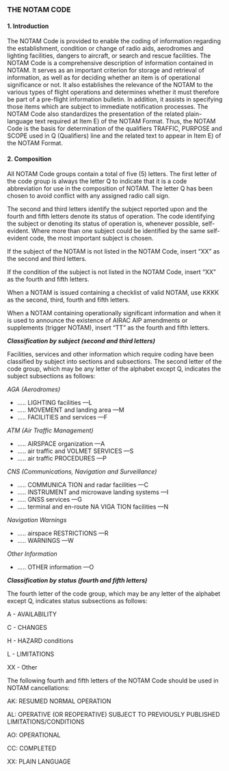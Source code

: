 ### THE NOTAM CODE

#### 1. Introduction

The NOTAM Code is provided to enable the coding of information regarding the establishment, condition or change of radio aids, aerodromes and lighting facilities, dangers to aircraft, or search and rescue facilities. The NOTAM Code is a comprehensive description of information contained in NOTAM. It serves as an important criterion for storage and retrieval of information, as well as for deciding whether an item is of operational significance or not. It also establishes the relevance of the NOTAM to the various types of flight operations and determines whether it must therefore be part of a pre-flight information bulletin. In addition, it assists in specifying those items which are subject to immediate notification processes. The NOTAM Code also standardizes the presentation of the related plain-language text required at Item E) of the NOTAM Format. Thus, the NOTAM Code is the basis for determination of the qualifiers TRAFFIC, PURPOSE and SCOPE used in Q (Qualifiers) line and the related text to appear in Item E) of the NOTAM Format.

#### 2. Composition

All NOTAM Code groups contain a total of five (5) letters. The first letter of the code group is always the letter Q to indicate that it is a code abbreviation for use in the composition of NOTAM. The letter Q has been chosen to avoid conflict with any assigned radio call sign.

The second and third letters identify the subject reported upon and the fourth and fifth letters denote its status of operation. The code identifying the subject or denoting its status of operation is, whenever possible, self-evident. Where more than one subject could be identified by the same self-evident code, the most important subject is chosen.

If the subject of the NOTAM is not listed in the NOTAM Code, insert “XX” as the second and third letters.

If the condition of the subject is not listed in the NOTAM Code, insert “XX” as the fourth and fifth letters.

When a NOTAM is issued containing a checklist of valid NOTAM, use KKKK as the second, third, fourth and fifth letters.

When a NOTAM containing operationally significant information and when it is used to announce the existence of AIRAC AIP amendments or supplements (trigger NOTAM), insert “TT” as the fourth and fifth letters.

***Classification by subject (second and third letters)***

Facilities, services and other information which require coding have been classified by subject into sections and subsections. The second letter of the code group, which may be any letter of the alphabet except Q, indicates the subject subsections as follows:

*AGA (Aerodromes)*

- .....  LIGHTING facilities —L
- .....  MOVEMENT and landing area —M
- .....  FACILITIES and services —F

*ATM (Air Traffic Management)*

- .....  AIRSPACE organization —A
- .....  air traffic and VOLMET SERVICES —S
- .....  air traffic PROCEDURES —P

*CNS (Communications, Navigation and Surveillance)*

- .....  COMMUNICA TION and radar facilities —C
- .....  INSTRUMENT and microwave landing systems —I
- .....  GNSS services —G
- .....  terminal and en-route NA VIGA TION facilities —N

*Navigation Warnings*

- .....  airspace RESTRICTIONS —R
- .....  WARNINGS —W

*Other Information*

- .....  OTHER information —O

***Classification by status (fourth and fifth letters)***

The fourth letter of the code group, which may be any letter of the alphabet except Q, indicates status subsections as follows:

A - AVAILABILITY

C - CHANGES

H - HAZARD conditions

L - LIMITATIONS

XX - Other

The following fourth and fifth letters of the NOTAM Code should be used in NOTAM cancellations:

AK: RESUMED NORMAL OPERATION

AL: OPERATIVE (OR REOPERATIVE) SUBJECT TO PREVIOUSLY PUBLISHED LIMITATIONS/CONDITIONS 

AO: OPERATIONAL

CC: COMPLETED

XX: PLAIN LANGUAGE

